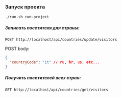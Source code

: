 ### Запуск проекта

```shell
./run.sh run-project
```

##### Записать посетителя для страны:
`POST http://localhost/api/countries/update/visitors`

POST body:
```json
{
  "countryCode": "it" // ru, hr, us, etc...
}
```

##### Получить посетителей всех стран:
`GET http://localhost/api/countries/get/visitors`
